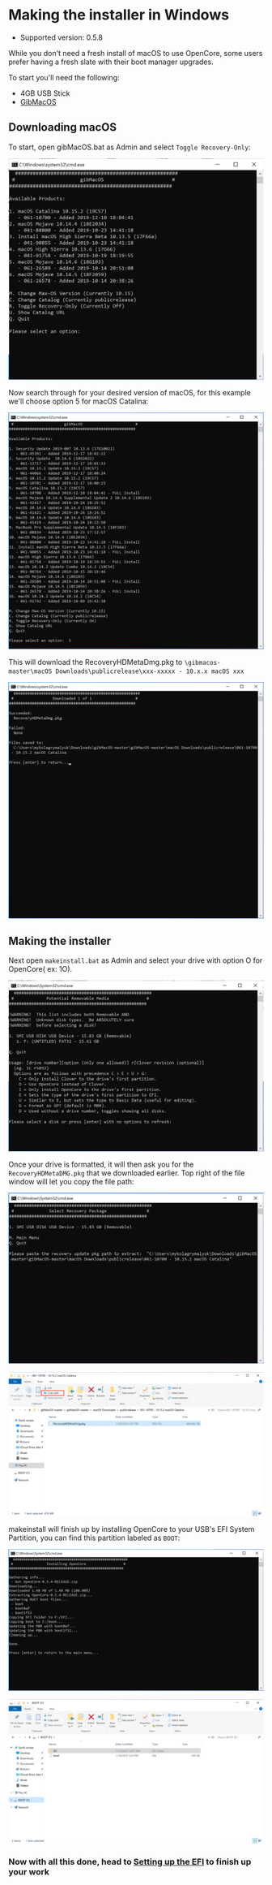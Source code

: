 # Making the installer in Windows

* Supported version: 0.5.8

While you don't need a fresh install of macOS to use OpenCore, some users prefer having a fresh slate with their boot manager upgrades.

To start you'll need the following:

* 4GB USB Stick
* [GibMacOS](https://github.com/corpnewt/gibMacOS)

## Downloading macOS

To start, open gibMacOS.bat as Admin and select `Toggle Recovery-Only`:

![](/images/installer-guide/winblows-install-md/gib-default.png)

Now search through for your desired version of macOS, for this example we'll choose option 5 for macOS Catalina:

![](/images/installer-guide/winblows-install-md/gib-recovery.png)

This will download the RecoveryHDMetaDmg.pkg to `\gibmacos-master\macOS Downloads\publicrelease\xxx-xxxxx - 10.x.x macOS xxx`

![](/images/installer-guide/winblows-install-md/gib-done.png)

## Making the installer

Next open `makeinstall.bat` as Admin and select your drive with option O for OpenCore( ex: 1O).

![](/images/installer-guide/winblows-install-md/make-install.png)

Once your drive is formatted, it will then ask you for the `RecoveryHDMetaDMG.pkg` that we downloaded earlier. Top right of the file window will let you copy the file path:

![](/images/installer-guide/winblows-install-md/make-install-location.png)

![](/images/installer-guide/winblows-install-md/recovery-location.png)

makeinstall will finish up by installing OpenCore to your USB's EFI System Partition, you can find this partition labeled as `BOOT`:

![](/images/installer-guide/winblows-install-md/make-install-done.png)

![](/images/installer-guide/winblows-install-md/EFI-base.png)

### Now with all this done, head to [Setting up the EFI](/installer-guide/opencore-efi.md) to finish up your work

